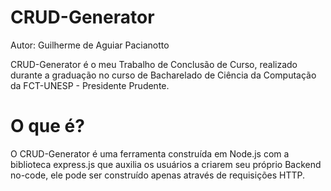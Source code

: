# CRUD-Generator

Autor: Guilherme de Aguiar Pacianotto

CRUD-Generator é o meu Trabalho de Conclusão de Curso, realizado durante a graduação no curso de Bacharelado de Ciência da Computação da FCT-UNESP - Presidente Prudente. 

# O que é?

O CRUD-Generator é uma ferramenta construída em Node.js com a biblioteca express.js que auxilia os usuários a criarem seu próprio Backend no-code, ele pode ser construído apenas através de requisições HTTP.
